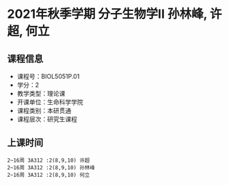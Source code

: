 # 2021年秋季学期 分子生物学II 孙林峰, 许超, 何立






## 课程信息

- 课程号：BIOL5051P.01
- 学分：2
- 教学类型：理论课
- 开课单位：生命科学学院
- 课程类别：本研贯通
- 课程层次：研究生课程

## 上课时间

```
2~16周 3A312 :2(8,9,10) 许超
2~16周 3A312 :2(8,9,10) 孙林峰
2~16周 3A312 :2(8,9,10) 何立
```

